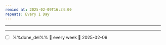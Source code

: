 ```yaml
---
remind at: 2025-02-09T16:34:00
repeats: Every 1 Day
---
```

---


---
- [ ] %%done_del%% 🔁 every week 📅 2025-02-09